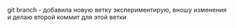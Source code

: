 git branch - добавила новую ветку
экспериментирую, вношу изменения и делаю второй коммит для этой ветки